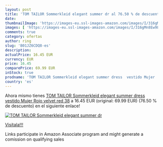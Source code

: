 ```yaml
---
layout: post
title: 'TOM TAILOR Sommerkleid elegant summer dr al 76.50 % de descuento'
date: 
thumbnailImage: 'https://images-eu.ssl-images-amazon.com/images/I/316gMn8Ew9L._SL200_.jpg'
images: [ 'https://images-eu.ssl-images-amazon.com/images/I/316gMn8Ew9L._SL200_.jpg' ]
comments: true
category: ofertas
author: ring
slug: 'B01JZ6CDQ8-es'
description:
actualPrice: 16.45 EUR
currency: EUR
price: 16.45
comparePrice: 69.99 EUR
inStock: true
prodname: 'TOM TAILOR Sommerkleid elegant summer dress  vestido Mujer  Rojo  velvet red   38'
country: 'es'
---
```


Ahora mismo tienes [TOM TAILOR Sommerkleid elegant summer dress  vestido Mujer  Rojo  velvet red   38](https://www.amazon.es/dp/B01JZ6CDQ8/?tag=tolees-21) a 16.45 EUR (original: 69.99 EUR) (76.50 %  de descuento) en el siguiente enlace!

[![TOM TAILOR Sommerkleid elegant summer dr](https://images-eu.ssl-images-amazon.com/images/I/316gMn8Ew9L._SL200_.jpg)](https://www.amazon.es/dp/B01JZ6CDQ8/?tag=tolees-21)

[Visítala!!!](https://www.amazon.es/dp/B01JZ6CDQ8/?tag=tolees-21)

Links participate in Amazon Associate program and might generate a comission on qualifying sales
